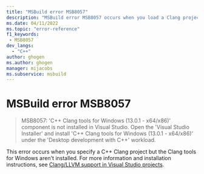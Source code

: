 ```yaml
---
title: "MSBuild error MSB8057"
description: "MSBuild error MSB8057 occurs when you load a Clang project but Clang tools aren't installed."
ms.date: 04/11/2022
ms.topic: "error-reference"
f1_keywords:
 - MSB8057
dev_langs:
  - "C++"
author: ghogen
ms.author: ghogen
manager: mijacobs
ms.subservice: msbuild
---
```

# MSBuild error MSB8057

> MSB8057: 'C++ Clang tools for Windows (13.0.1 - x64/x86)' component is not installed in Visual Studio.  Open the 'Visual Studio Installer' and install 'C++ Clang tools for Windows (13.0.1 - x64/x86)' under the 'Desktop development with C++' workload.

This error occurs when you specify a C++ Clang project but the Clang tools for Windows aren't installed. For more information and installation instructions, see [Clang/LLVM support in Visual Studio projects](/cpp/build/clang-support-msbuild).
